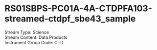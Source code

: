 # RS01SBPS-PC01A-4A-CTDPFA103-streamed-ctdpf_sbe43_sample

Stream Type: Science<br>
Stream Content: Data Products<br>
Instrument Group Code: CTD<br>
